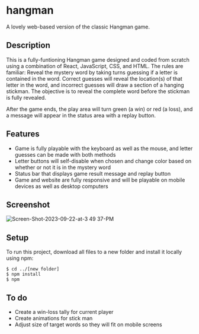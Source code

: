 # hangman

A lovely web-based version of the classic Hangman game.

## Description

This is a fully-funtioning Hangman game designed and coded from scratch using a combination of React, JavaScript, CSS, and HTML. The rules are familiar: Reveal the mystery word by taking turns guessing if a letter is contained in the word. Correct guesses will reveal the location(s) of that letter in the word, and incorrect guesses will draw a section of a hanging stickman. The objective is to reveal the complete word before the stickman is fully revealed.

After the game ends, the play area will turn green (a win) or red (a loss), and a message will appear in the status area with a replay button.

## Features

- Game is fully playable with the keyboard as well as the mouse, and letter guesses can be made with both methods
- Letter buttons will self-disable when chosen and change color based on whether or not it is in the mystery word
- Status bar that displays game result message and replay button
- Game and website are fully responsive and will be playable on mobile devices as well as desktop computers

## Screenshot

![Screen-Shot-2023-09-22-at-3 49 37-PM](https://github.com/briancoppola/hangman/assets/58447266/387df901-8924-44e1-9ae2-f5e92261b850)

## Setup

To run this project, download all files to a new folder and install it locally using npm:

```
$ cd ../[new folder]
$ npm install
$ npm
```

## To do

- Create a win-loss tally for current player
- Create animations for stick man
- Adjust size of target words so they will fit on mobile screens
